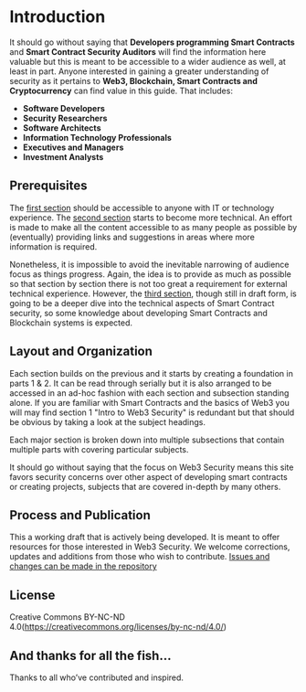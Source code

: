 # Introduction

It should go without saying that **Developers programming Smart Contracts** and **Smart Contract Security Auditors** will find the information here valuable but this is meant to be accessible to a wider audience as well, at least in part. Anyone interested in gaining a greater understanding of security as it pertains to **Web3, Blockchain, Smart Contracts and Cryptocurrency** can find value in this guide. That includes:

* **Software Developers**
* **Security Researchers**
* **Software Architects**
* **Information Technology Professionals**
* **Executives and Managers**
* **Investment Analysts**

## Prerequisites

The [first section](Book/01-Intro.md) should be accessible to anyone with IT or technology experience. The [second section](Book/0-web3_security_best_practices.md) starts to become more technical. An effort is made to make all the content accessible to as many people as possible by (eventually) providing links and suggestions in areas where more information is required. 

Nonetheless, it is impossible to avoid the inevitable narrowing of audience focus as things progress. Again, the idea is to provide as much as possible so that section by section there is not too great a requirement for external technical experience. However, the [third section](Book/3/SmartContractSecurity.md), though still in draft form, is going to be a deeper dive into the technical aspects of Smart Contract security, so some knowledge about developing Smart Contracts and Blockchain systems is expected.

## Layout and Organization

Each section builds on the previous and it starts by creating a foundation in parts 1 & 2. It can be read through serially but it is also arranged to be accessed in an ad-hoc fashion with each section and subsection standing alone. If you are familiar with Smart Contracts and the basics of Web3 you will may find section 1 "Intro to Web3 Security" is redundant but that should be obvious by taking a look at the subject headings.

Each major section is broken down into multiple subsections that contain multiple parts with covering particular subjects.

It should go without saying that the focus on Web3 Security means this site favors security concerns over other aspect of developing smart contracts or creating projects, subjects that are covered in-depth by many others.

## Process and Publication

This a working draft that is actively being developed. It is meant to offer resources for those interested in Web3 Security. We welcome corrections, updates and additions from those who wish to contribute. [Issues and changes can be made in the repository](https://github.com/DF3NDR/web3-security)

## License

Creative Commons BY-NC-ND 4.0(https://creativecommons.org/licenses/by-nc-nd/4.0/)

## And thanks for all the fish...

Thanks to all who’ve contributed and inspired.